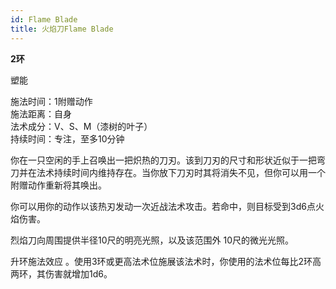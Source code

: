 ```yaml
---
id: Flame Blade
title: 火焰刀Flame Blade
---
```


**2环**

塑能

施法时间：1附赠动作  
施法距离：自身  
法术成分：V、S、M（漆树的叶子）  
持续时间：专注，至多10分钟  


你在一只空闲的手上召唤出一把炽热的刀刃。该到刀刃的尺寸和形状近似于一把弯刀并在法术持续时间内维持存在。当你放下刀刃时其将消失不见，但你可以用一个附赠动作重新将其唤出。


你可以用你的动作以该热刃发动一次近战法术攻击。若命中，则目标受到3d6点火焰伤害。


烈焰刀向周围提供半径10尺的明亮光照，以及该范围外
10尺的微光光照。

升环施法效应
。使用3环或更高法术位施展该法术时，你使用的法术位每比2环高两环，其伤害就增加1d6。
